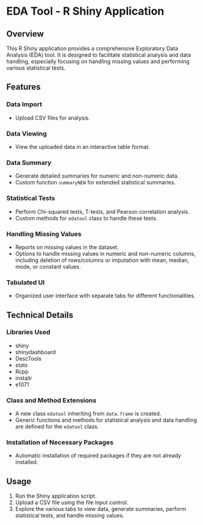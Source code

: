 # EDA Tool - R Shiny Application

## Overview
This R Shiny application provides a comprehensive Exploratory Data Analysis (EDA) tool. It is designed to facilitate statistical analysis and data handling, especially focusing on handling missing values and performing various statistical tests.

## Features

### Data Import
- Upload CSV files for analysis.

### Data Viewing
- View the uploaded data in an interactive table format.

### Data Summary
- Generate detailed summaries for numeric and non-numeric data.
- Custom function `summaryNEW` for extended statistical summaries.

### Statistical Tests
- Perform Chi-squared tests, T-tests, and Pearson correlation analysis.
- Custom methods for `edatool` class to handle these tests.

### Handling Missing Values
- Reports on missing values in the dataset.
- Options to handle missing values in numeric and non-numeric columns, including deletion of rows/columns or imputation with mean, median, mode, or constant values.

### Tabulated UI
- Organized user interface with separate tabs for different functionalities.

## Technical Details

### Libraries Used
- shiny
- shinydashboard
- DescTools
- stats
- Rcpp
- installr
- e1071

### Class and Method Extensions
- A new class `edatool` inheriting from `data.frame` is created.
- Generic functions and methods for statistical analysis and data handling are defined for the `edatool` class.

### Installation of Necessary Packages
- Automatic installation of required packages if they are not already installed.

## Usage

1. Run the Shiny application script.
2. Upload a CSV file using the file input control.
3. Explore the various tabs to view data, generate summaries, perform statistical tests, and handle missing values.
